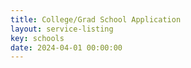 ```yaml
---
title: College/Grad School Application
layout: service-listing
key: schools
date: 2024-04-01 00:00:00
---
```

